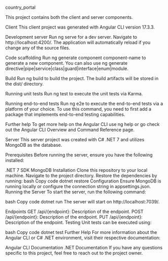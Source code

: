 country_portal

This project contains both the client and server components.

Client
This client project was generated with Angular CLI version 17.3.3.

Development server
Run ng serve for a dev server. Navigate to http://localhost:4200/. The application will automatically reload if you change any of the source files.

Code scaffolding
Run ng generate component component-name to generate a new component. You can also use ng generate directive|pipe|service|class|guard|interface|enum|module.

Build
Run ng build to build the project. The build artifacts will be stored in the dist/ directory.

Running unit tests
Run ng test to execute the unit tests via Karma.

Running end-to-end tests
Run ng e2e to execute the end-to-end tests via a platform of your choice. To use this command, you need to first add a package that implements end-to-end testing capabilities.

Further help
To get more help on the Angular CLI use ng help or go check out the Angular CLI Overview and Command Reference page.

Server
This server project was created with C# .NET 7 and utilizes MongoDB as the database.

Prerequisites
Before running the server, ensure you have the following installed:

.NET 7 SDK
MongoDB
Installation
Clone this repository to your local machine.
Navigate to the project directory.
Restore the dependencies by running:
bash
Copy code
dotnet restore
Configuration
Ensure MongoDB is running locally or configure the connection string in appsettings.json.
Running the Server
To start the server, run the following command:

bash
Copy code
dotnet run
The server will start on http://localhost:7039/.

Endpoints
GET /api/{endpoint}: Description of the endpoint.
POST /api/{endpoint}: Description of the endpoint.
PUT /api/{endpoint}: Description of the endpoint.
Testing
Unit tests can be executed using:

bash
Copy code
dotnet test
Further Help
For more information about the Angular CLI or C# .NET environment, visit their respective documentation:

Angular CLI Documentation
.NET Documentation
If you have any questions specific to this project, feel free to reach out to the project owner.

